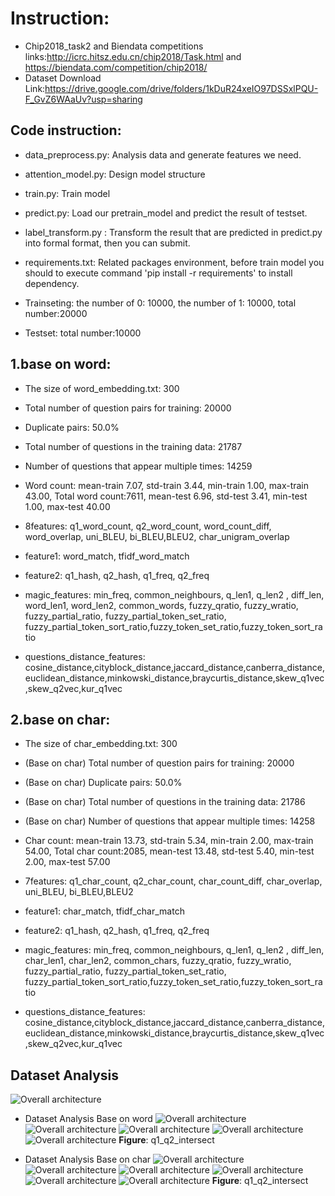 # Instruction:
* Chip2018_task2 and Biendata competitions links:http://icrc.hitsz.edu.cn/chip2018/Task.html and https://biendata.com/competition/chip2018/
* Dataset Download Link:https://drive.google.com/drive/folders/1kDuR24xeIO97DSSxlPQU-F_GvZ6WAaUv?usp=sharing
## Code instruction:
* data_preprocess.py: Analysis data and generate features we need.
* attention_model.py: Design model structure
* train.py: Train model
* predict.py: Load our pretrain_model and predict the result of testset. 
* label_transform.py : Transform the result that are predicted in predict.py into formal format,
then you can submit.  
* requirements.txt: Related packages environment, before train model you should to execute command 'pip install -r requirements' to install dependency.

* Trainseting: the number of 0: 10000, the number of 1: 10000,  total number:20000
* Testset: total number:10000

## 1.base on word:
* The size of word_embedding.txt: 300
* Total number of question pairs for training: 20000
* Duplicate pairs: 50.0%
* Total number of questions in the training data: 21787
* Number of questions that appear multiple times: 14259
* Word count: 
mean-train 7.07, std-train 3.44, min-train 1.00, max-train 43.00, Total word count:7611, mean-test 6.96, std-test 3.41, min-test 1.00, max-test 40.00

* 8features: q1_word_count, q2_word_count, word_count_diff, word_overlap, uni_BLEU, bi_BLEU,BLEU2, char_unigram_overlap

* feature1: word_match, tfidf_word_match

* feature2: q1_hash, q2_hash, q1_freq, q2_freq

* magic_features: min_freq, common_neighbours, q_len1, q_len2 , diff_len, word_len1, word_len2, common_words, fuzzy_qratio, fuzzy_wratio, fuzzy_partial_ratio, fuzzy_partial_token_set_ratio, fuzzy_partial_token_sort_ratio,fuzzy_token_set_ratio,fuzzy_token_sort_ratio

* questions_distance_features: cosine_distance,cityblock_distance,jaccard_distance,canberra_distance,euclidean_distance,minkowski_distance,braycurtis_distance,skew_q1vec,skew_q2vec,kur_q1vec

## 2.base on char:
* The size of char_embedding.txt: 300
* (Base on char) Total number of question pairs for training: 20000
* (Base on char) Duplicate pairs: 50.0%
* (Base on char) Total number of questions in the training data: 21786
* (Base on char) Number of questions that appear multiple times: 14258
* Char count:
mean-train 13.73, std-train 5.34, min-train 2.00, max-train 54.00, Total char count:2085, mean-test 13.48, std-test 5.40, min-test 2.00, max-test 57.00

* 7features: q1_char_count, q2_char_count, char_count_diff, char_overlap, uni_BLEU, bi_BLEU,BLEU2

* feature1: char_match, tfidf_char_match

* feature2: q1_hash, q2_hash, q1_freq, q2_freq

* magic_features: min_freq, common_neighbours, q_len1, q_len2 , diff_len, char_len1, char_len2, common_chars, fuzzy_qratio, fuzzy_wratio, fuzzy_partial_ratio, fuzzy_partial_token_set_ratio, fuzzy_partial_token_sort_ratio,fuzzy_token_set_ratio,fuzzy_token_sort_ratio

* questions_distance_features: cosine_distance,cityblock_distance,jaccard_distance,canberra_distance,euclidean_distance,minkowski_distance,braycurtis_distance,skew_q1vec,skew_q2vec,kur_q1vec

## Dataset Analysis
![Overall architecture](https://github.com/taotao033/chip2018_task2/blob/master/data_analysis/base_word/Figure_1.png)
* Dataset Analysis Base on word
![Overall architecture](https://github.com/taotao033/chip2018_task2/blob/master/data_analysis/base_word/Figure_2.png)
![Overall architecture](https://github.com/taotao033/chip2018_task2/blob/master/data_analysis/base_word/Figure_3_wordcloud.png)
![Overall architecture](https://github.com/taotao033/chip2018_task2/blob/master/data_analysis/base_word/Figure_4_base_word.png)
![Overall architecture](https://github.com/taotao033/chip2018_task2/blob/master/data_analysis/base_word/Figure_5_base_word.png)
![Overall architecture](https://github.com/taotao033/chip2018_task2/blob/master/data_analysis/base_word/Figure_6_q1_q2_intersect.png)
**Figure**: q1_q2_intersect

* Dataset Analysis Base on char
![Overall architecture](https://github.com/taotao033/chip2018_task2/blob/master/data_analysis/base_char/Figure_2.png)
![Overall architecture](https://github.com/taotao033/chip2018_task2/blob/master/data_analysis/base_char/Figure_3.png)
![Overall architecture](https://github.com/taotao033/chip2018_task2/blob/master/data_analysis/base_char/Figure_4_char_could.png)
![Overall architecture](https://github.com/taotao033/chip2018_task2/blob/master/data_analysis/base_char/Figure_5_base_char.png)
![Overall architecture](https://github.com/taotao033/chip2018_task2/blob/master/data_analysis/base_char/Figure_6_base_char.png)
![Overall architecture](https://github.com/taotao033/chip2018_task2/blob/master/data_analysis/base_char/Figure_7_q1_q2_intersect.png)
**Figure**: q1_q2_intersect
